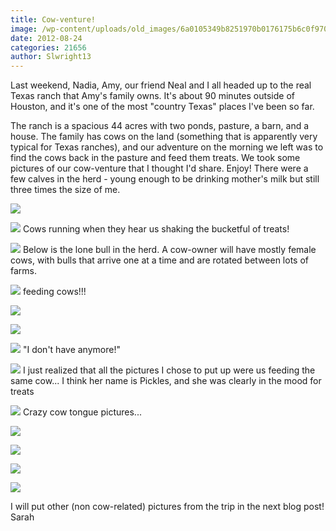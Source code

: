 ```yaml
---
title: Cow-venture!
image: /wp-content/uploads/old_images/6a0105349b8251970b0176175b6c0f970c-800wi.jpg
date: 2012-08-24
categories: 21656
author: Slwright13
---
```


Last weekend, Nadia, Amy, our friend Neal and I all headed up to the real Texas ranch that Amy's family owns. It's about 90 minutes outside of Houston, and it's one of the most "country Texas" places I've been so far.

The ranch is a spacious 44 acres with two ponds, pasture, a barn, and a house. The family has cows on the land (something that is apparently very typical for Texas ranches), and our adventure on the morning we left was to find the cows back in the pasture and feed them treats. We took some pictures of our cow-venture that I thought I'd share. Enjoy!
There were a few calves in the herd - young enough to be drinking mother's milk but still three times the size of me.


![](/old_images/caltech_as_it_happens/6a0105349b8251970b0176175b6ad0970c.jpg)


![](/old_images/caltech_as_it_happens/6a0105349b8251970b0177444223da970d.jpg)
Cows running when they hear us shaking the bucketful of treats!


![](/old_images/caltech_as_it_happens/6a0105349b8251970b017744421198970d.jpg)
Below is the lone bull in the herd. A cow-owner will have mostly female cows, with bulls that arrive one at a time and are rotated between lots of farms.


![](/old_images/caltech_as_it_happens/6a0105349b8251970b0177444217b5970d.jpg)
feeding cows!!!


![](/old_images/caltech_as_it_happens/6a0105349b8251970b0176175b78d7970c.jpg)

![](/old_images/caltech_as_it_happens/6a0105349b8251970b0176175b71fd970c.jpg)

![](/old_images/caltech_as_it_happens/6a0105349b8251970b0176175b72f3970c.jpg)
 "I don't have anymore!"


![](/old_images/caltech_as_it_happens/6a0105349b8251970b0176175b7497970c.jpg)
I just realized that all the pictures I chose to put up were us feeding the same cow... I think her name is Pickles, and she was clearly in the mood for treats


![](/old_images/caltech_as_it_happens/6a0105349b8251970b0176175b7a9d970c.jpg)
Crazy cow tongue pictures...


![](/old_images/caltech_as_it_happens/6a0105349b8251970b017744421e7f970d.jpg)

![](/old_images/caltech_as_it_happens/6a0105349b8251970b0177444228d1970d.jpg)

![](/old_images/caltech_as_it_happens/6a0105349b8251970b017c316484d7970b.jpg)

![](/old_images/caltech_as_it_happens/6a0105349b8251970b017c3164869a970b.jpg)

I will put other (non cow-related) pictures from the trip in the next blog post!
Sarah
